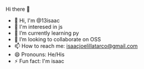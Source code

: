 Hi there 👋

- 👋 Hi, I'm @13isaac
- 👀 I'm interesed in js
- 🌱 I’m currently learning py
- 👯 I’m looking to collaborate on OSS
- 📫 How to reach me: isaacjoelillatarco@gmail.com
- 😄 Pronouns: He/His
- ⚡ Fun fact: I'm isaac
